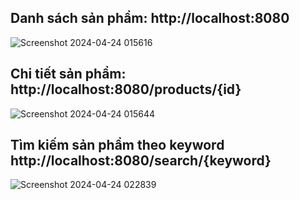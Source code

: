 ## Danh sách sản phẩm: http://localhost:8080
![Screenshot 2024-04-24 015616](https://github.com/NieT29/Java-23/assets/121416611/9c2d5603-7b01-4e34-bb6f-6be086f7dda6)
## Chi tiết sản phẩm: http://localhost:8080/products/{id}
![Screenshot 2024-04-24 015644](https://github.com/NieT29/Java-23/assets/121416611/d662ddc5-63bd-404a-b34d-a357658e5236)
## Tìm kiếm sản phẩm theo keyword http://localhost:8080/search/{keyword}
![Screenshot 2024-04-24 022839](https://github.com/NieT29/Java-23/assets/121416611/61cb3a10-2461-47e3-859d-3d85a6c37d79)




